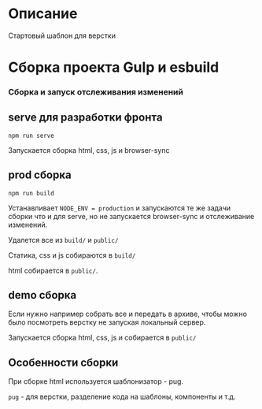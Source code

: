 # Описание

Стартовый шаблон для верстки

# Сборка проекта Gulp и esbuild

### Сборка и запуск отслеживания изменений

## serve для разработки фронта

```npm run serve```

Запускается сборка html, css, js и browser-sync

## prod сборка
```npm run build```

Устанавливает `NODE_ENV = production` и запускаются те же задачи сборки что и для serve,
но не запускается browser-sync и отслеживание изменений.

Удалется все из `build/` и `public/`

Статика, css и js собираются в `build/`

html собирается в `public/`.

## demo сборка
Если нужно например собрать все и передать в архиве, чтобы можно было посмотреть
верстку не запуская локальный сервер.

Запускается сборка html, css, js и собирается в `public/`


## Особенности сборки
При сборке html используется шаблонизатор - pug.

```pug``` - для верстки, разделение кода на шаблоны, компоненты и т.д.
